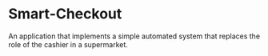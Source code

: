# Smart-Checkout
An application that implements a simple automated system that replaces the role of the cashier in a supermarket. 
